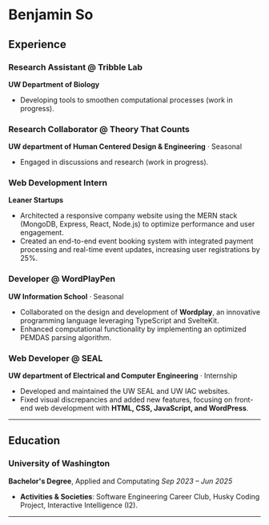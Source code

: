 # Benjamin So

## Experience

### **Research Assistant** @ Tribble Lab  
**UW Department of Biology**
- Developing tools to smoothen computational processes (work in progress).  

### **Research Collaborator** @ Theory That Counts  
**UW department of Human Centered Design & Engineering** · Seasonal  
- Engaged in discussions and research (work in progress).  

### **Web Development Intern**  
**Leaner Startups** 
- Architected a responsive company website using the MERN stack (MongoDB, Express, React, Node.js) to optimize performance and user engagement.  
- Created an end-to-end event booking system with integrated payment processing and real-time event updates, increasing user registrations by 25%.  

### **Developer** @ WordPlayPen  
**UW Information School** · Seasonal  
- Collaborated on the design and development of **Wordplay**, an innovative programming language leveraging TypeScript and SvelteKit.  
- Enhanced computational functionality by implementing an optimized PEMDAS parsing algorithm.  

### **Web Developer** @ SEAL  
**UW department of Electrical and Computer Engineering** · Internship  
- Developed and maintained the UW SEAL and UW IAC websites.  
- Fixed visual discrepancies and added new features, focusing on front-end web development with **HTML, CSS, JavaScript, and WordPress**.  

---

## Education  

### **University of Washington**  
**Bachelor's Degree**, Applied and Computating
*Sep 2023 – Jun 2025*  
- **Activities & Societies**: Software Engineering Career Club, Husky Coding Project, Interactive Intelligence (I2).  

---


